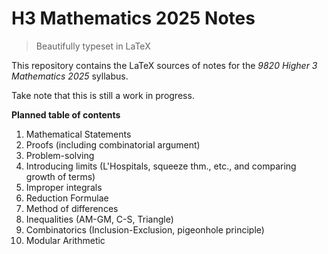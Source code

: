 # H3 Mathematics 2025 Notes

> Beautifully typeset in LaTeX

This repository contains the LaTeX sources of notes for the _9820 Higher 3 Mathematics 2025_
syllabus.

Take note that this is still a work in progress.

**Planned table of contents**

1. Mathematical Statements
2. Proofs (including combinatorial argument)
3. Problem-solving
4. Introducing limits (L'Hospitals, squeeze thm., etc., and comparing growth of terms)
5. Improper integrals
6. Reduction Formulae
7. Method of differences
8. Inequalities (AM-GM, C-S, Triangle)
9. Combinatorics (Inclusion-Exclusion, pigeonhole principle)
10. Modular Arithmetic